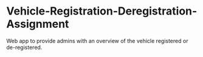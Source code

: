 # Vehicle-Registration-Deregistration-Assignment
Web app to provide admins with an overview of the vehicle registered or de-registered.
